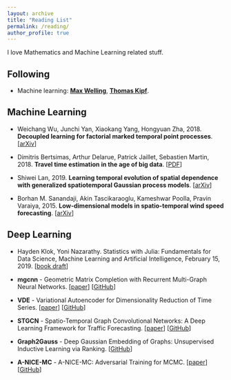 ```yaml
---
layout: archive
title: "Reading List"
permalink: /reading/
author_profile: true
---
```


I love Mathematics and Machine Learning related stuff.

Following
------

  - Machine learning: [**Max Welling**](https://staff.fnwi.uva.nl/m.welling/), [**Thomas Kipf**](https://tkipf.github.io/).

Machine Learning
------

  - Weichang Wu, Junchi Yan, Xiaokang Yang, Hongyuan Zha, 2018. **Decoupled learning for factorial marked temporal point processes**. [[arXiv](https://arxiv.org/pdf/1801.06805.pdf)]

  - Dimitris Bertsimas, Arthur Delarue, Patrick Jaillet, Sebastien Martin, 2018. **Travel time estimation in the age of big data**. [[PDF](http://web.mit.edu/jaillet/www/general/travel-time-18.pdf)]

  - Shiwei Lan, 2019. **Learning temporal evolution of spatial dependence with generalized spatiotemporal Gaussian process models**. [[arXiv](https://arxiv.org/pdf/1901.04030.pdf)]

  - Borhan M. Sanandaji, Akin Tascikaraoglu, Kameshwar Poolla, Pravin Varaiya, 2015. **Low-dimensional models in spatio-temporal wind speed forecasting**. [[arXiv](https://arxiv.org/pdf/1503.01210.pdf)]

Deep Learning
------

  - Hayden Klok, Yoni Nazarathy. Statistics with Julia: Fundamentals for Data Science, Machine Learning and Artificial Intelligence, February 15, 2019. [[book draft](https://people.smp.uq.edu.au/YoniNazarathy/julia-stats/StatisticsWithJulia.pdf)]

  - **mgcnn** - Geometric Matrix Completion with Recurrent Multi-Graph Neural Networks. [[paper](https://papers.nips.cc/paper/6960-geometric-matrix-completion-with-recurrent-multi-graph-neural-networks.pdf)] [[GitHub](https://github.com/fmonti/mgcnn)]

  - **VDE** - Variational Autoencoder for Dimensionality Reduction of Time Series. [[paper](https://arxiv.org/pdf/1711.08576.pdf)] [[GitHub](https://github.com/msmbuilder/vde)]

  - **STGCN** - Spatio-Temporal Graph Convolutional Networks: A Deep Learning Framework for Traffic Forecasting. [[paper](https://www.ijcai.org/proceedings/2018/0505)] [[GitHub](https://github.com/VeritasYin/STGCN_IJCAI-18)]

  - **Graph2Gauss** - Deep Gaussian Embedding of Graphs: Unsupervised Inductive Learning via Ranking. [[GitHub](https://github.com/abojchevski/graph2gauss)]

  - **A-NICE-MC** - A-NICE-MC: Adversarial Training for MCMC. [[paper](https://arxiv.org/pdf/1706.07561.pdf)] [[GitHub](https://github.com/ermongroup/a-nice-mc)]
